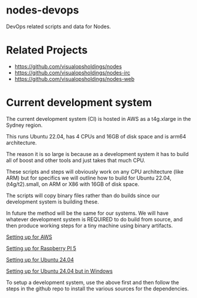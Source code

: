 # nodes-devops

DevOps related scripts and data for Nodes.

# Related Projects

- https://github.com/visualopsholdings/nodes
- https://github.com/visualopsholdings/nodes-irc
- https://github.com/visualopsholdings/nodes-web

# Current development system

The current development system (CI) is hosted in AWS as a t4g.xlarge in the Sydney region.

This runs Ubuntu 22.04, has 4 CPUs and 16GB of disk space and is arm64 architecture.

The reason it is so large is because as a development system it has to build all of boost
and other tools and just takes that much CPU.

These scripts and steps will obviously work on any CPU architecture (like ARM) but for 
specifics we will outline how to build for Ubuntu 22.04, (t4g/t2).small, on ARM or X86 with 16GB of 
disk space.

The scripts will copy binary files rather than do builds since our development system 
is building these.

In future the method will be the same for our systems. We will have whatever development
system is REQUIRED to do build from source, and then produce working steps for a tiny
machine using binary artifacts.

[Setting up for AWS](aws/README.md)

[Setting up for Raspberry PI 5](pi5/README.md)

[Setting up for Ubuntu 24.04](ubuntu/24.04/README.md)

[Setting up for Ubuntu 24.04 but in Windows](windows/README.md)

To setup a development system, use the above first and then follow the steps in the github repo
to install the various sources for the dependencies.